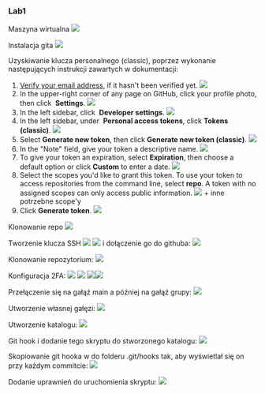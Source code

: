 ### **Lab1**
Maszyna wirtualna
![](images/Pasted%20image%2020250312165842.png)

Instalacja gita
![](images/Pasted%20image%2020250312170259.png)

Uzyskiwanie klucza personalnego (classic), poprzez wykonanie następujących instrukcji zawartych w dokumentacji:
1. [Verify your email address](https://docs.github.com/en/account-and-profile/setting-up-and-managing-your-personal-account-on-github/managing-email-preferences/verifying-your-email-address), if it hasn't been verified yet.
    ![](images/Pasted%20image%2020250312171053.png)
2. In the upper-right corner of any page on GitHub, click your profile photo, then click  **Settings**.
    ![](images/Pasted%20image%2020250312171106.png)
3. In the left sidebar, click  **Developer settings**.
    ![](images/Pasted%20image%2020250312171114.png)
4. In the left sidebar, under  **Personal access tokens**, click **Tokens (classic)**.
    ![](images/Pasted%20image%2020250312171129.png)
5. Select **Generate new token**, then click **Generate new token (classic)**.
    ![](images/Pasted%20image%2020250312171153.png)
6. In the "Note" field, give your token a descriptive name.
    ![](images/Pasted%20image%2020250312171411.png)
7. To give your token an expiration, select **Expiration**, then choose a default option or click **Custom** to enter a date.
    ![](images/Pasted%20image%2020250312171437.png)
8. Select the scopes you'd like to grant this token. To use your token to access repositories from the command line, select **repo**. A token with no assigned scopes can only access public information.
    ![](images/Pasted%20image%2020250312171829.png) + inne potrzebne scope'y
9. Click **Generate token**.
![](images/Pasted%20image%2020250312172129.png) 

Klonowanie repo
![](images/Pasted%20image%2020250312173038.png)

Tworzenie klucza SSH
![](images/Pasted%20image%2020250312175304.png)
![](images/Pasted%20image%2020250312175414.png)
i dołączenie go do githuba:
![](images/Pasted%20image%2020250312175643.png)

Klonowanie repozytorium:
![](images/Pasted%20image%2020250312212704.png)

Konfiguracja 2FA:
![](images/Pasted%20image%2020250312212908.png)
![](images/Pasted%20image%2020250312212921.png)
![](images/Pasted%20image%2020250312213057.png)![](images/Pasted%20image%2020250312213145.png)

Przełączenie się na gałąź main a później na gałąź grupy:
![](images/Pasted%20image%2020250312213859.png)

Utworzenie własnej gałęzi:
![](images/Pasted%20image%2020250312214158.png)

Utworzenie katalogu:
![](images/Pasted%20image%2020250312214931.png)

Git hook i dodanie tego skryptu do stworzonego katalogu:
![](images/Pasted%20image%2020250312215615.png)

Skopiowanie git hooka w do folderu .git/hooks tak, aby wyświetlał się on przy każdym commitcie:
![](images/Pasted%20image%2020250312220313.png)

Dodanie uprawnień do uruchomienia skryptu:
![](images/Pasted%20image%2020250312221123.png)

